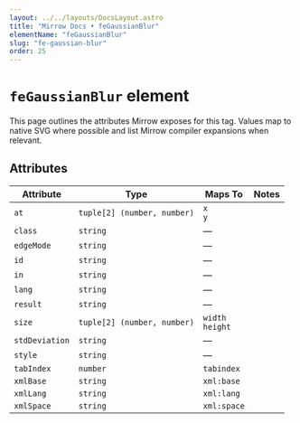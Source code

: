 ```yaml
---
layout: ../../layouts/DocsLayout.astro
title: "Mirrow Docs • feGaussianBlur"
elementName: "feGaussianBlur"
slug: "fe-gaussian-blur"
order: 25
---
```


# `feGaussianBlur` element

This page outlines the attributes Mirrow exposes for this tag.
Values map to native SVG where possible and list Mirrow compiler expansions when relevant.

## Attributes

| Attribute | Type | Maps To | Notes |
| --- | --- | --- | --- |
| `at` | `tuple[2] (number, number)` | `x`<br />`y` |  |
| `class` | `string` | &mdash; |  |
| `edgeMode` | `string` | &mdash; |  |
| `id` | `string` | &mdash; |  |
| `in` | `string` | &mdash; |  |
| `lang` | `string` | &mdash; |  |
| `result` | `string` | &mdash; |  |
| `size` | `tuple[2] (number, number)` | `width`<br />`height` |  |
| `stdDeviation` | `string` | &mdash; |  |
| `style` | `string` | &mdash; |  |
| `tabIndex` | `number` | `tabindex` |  |
| `xmlBase` | `string` | `xml:base` |  |
| `xmlLang` | `string` | `xml:lang` |  |
| `xmlSpace` | `string` | `xml:space` |  |

